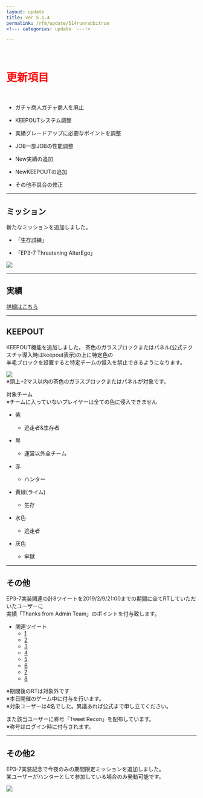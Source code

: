 ```yaml
---
layout: update
title: ver 5.1.4
permalink: /rfm/update/514runrabbitrun 
<!--- categories: update  ---!> 

---
```



<br>
<h1 id="1"><font color="red">更新項目</font></h1><br>


+ <span class="green-badge">ガチャ商人</span>ガチャ商人を廃止          

+ <span class="green-badge">KEEPOUT</span>システム調整         

+ <span class="green-badge">実績</span>グレードアップに必要なポイントを調整      

+ <span class="green-badge">JOB</span>一部JOBの性能調整      

+ <span class="red-badge">New</span>実績の追加     

+ <span class="red-badge">New</span>KEEPOUTの追加       

+ <span class="blue-badge">その他</span>不具合の修正  



----------------------------------------------------  
## ミッション                  

新たなミッションを追加しました。　　

+ 「生存試練」    

+ 「EP3-7 Threatening AlterEgo」    
  
<img src="https://web.njj12.net/public/images/rfm/ep/joz7-11.png"><br>
 


----------------------------------------------------  
## 実績                  

[詳細はこちら](https://web.njj12.net/rfm/achievement) <br>
  
  
  
  
----------------------------------------------------  
## KEEPOUT                    

KEEPOUT機能を追加しました。 
茶色のガラスブロックまたはパネル(公式テクスチャ導入時はkeepout表示)の上に特定色の  
羊毛ブロックを設置すると特定チームの侵入を禁止できるようになります。  

<img src="https://web.njj12.net/public/images/rfm/keepoutblock.png"><br>
※頭上+2マス以内の茶色のガラスブロックまたはパネルが対象です。  
   
   
対象チーム  
※チームに入っていないプレイヤーは全ての色に侵入できません  
  
+ 紫
  + 逃走者&生存者  
 
+ 黒 
  + 運営以外全チーム  
 
+ 赤
  + ハンター  
 
+ 黄緑(ライム) 
  + 生存  
 
+ 水色 
  + 逃走者  

+ 灰色
  + 牢獄    


----------------------------------------------------  
## その他                

EP3-7実装関連の計8ツイートを2019/2/9/21:00までの期間に全てRTしていただいたユーザーに  
実績「Thanks from Admin Team」のポイントを付与致します。  

+ 関連ツイート
  + [1](https://twitter.com/project_rfm/status/1090249162895966208)   
  + [2](https://twitter.com/project_rfm/status/1091718434671362049)  
  + [3](https://twitter.com/project_rfm/status/1092076742540312576)  
  + [4](https://twitter.com/project_rfm/status/1092438722895785984)  
  + [5](https://twitter.com/project_rfm/status/1092800025833426945)  
  + [6](https://twitter.com/project_rfm/status/1093162426004959232)  
  + [7](https://twitter.com/project_rfm/status/1093524801983938562)  
  + [8](https://twitter.com/project_rfm/status/1093887192227704838)  
  
  
※期間後のRTは対象外です  
※本日開催のゲーム中に付与を行います。   
※対象ユーザーは4名でした。異議あれば公式まで申し立てください。  
  
また該当ユーザーに称号「Tweet Recon」を配布しています。  
※称号はログイン時に付与されます。  

----------------------------------------------------  
## その他2     
  
EP3-7実装記念で今夜のみの期間限定ミッションを追加しました。  
某ユーザーがハンターとして参加している場合のみ発動可能です。  

<img src="https://web.njj12.net/public/images/rfm/ep/joz7-bug.png"><br>
